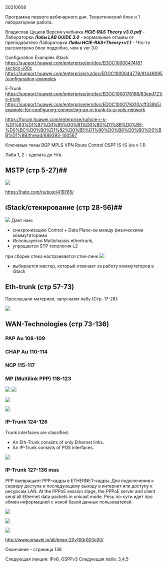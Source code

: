 20210608

Программа первого вебинарного дня. Теоретический блок и 1 лабораторная работа.

Владислав Цуцков
Версия учебника ___HCIE-R&S Theory v3.0.pdf___ - 
Лабораторки ___Лабы LAB GUIDE 3.0___ - нормальные отзывы от преподавателя
Лабораторки ___Лабы HCIE-R&S+Theory+v1.1___ - Что-то рассмотрено блее подробно, чем в ver 3.0

Configuration Examples iStack
https://support.huawei.com/enterprise/en/doc/EDOC1000047416?section=j00c
https://support.huawei.com/enterprise/ru/doc/EDOC1000044778/91449095/configuration-examples

E-Trunk
https://support.huawei.com/enterprise/en/doc/EDOC1000178168/83eed721/e-trunk
https://support.huawei.com/enterprise/en/doc/EDOC1000178310/cff339b5/example-for-configuring-connecting-an-e-trunk-to-a-vpls-network


https://forum.huawei.com/enterprise/ru/hcie-r-s-%D1%83%D1%87%D0%B5%D0%B1%D0%BD%D1%8B%D0%B5-%D0%BC%D0%B0%D1%82%D0%B5%D1%80%D0%B8%D0%B0%D0%BB%D1%8B/thread/689393-100567


Ключевые темы
BGP
MPLS VPN
Route Control
OSPF
IS-IS (из v 1.1)

Лаба 1, 2 - сделать до Чтв.

## MSTP (стр 5-27)## 
![](pictures/10.jpg)

https://habr.com/ru/post/419785/


## iStack/стекирование (стр 28-56)##

![](pictures/11.jpg)
Дает нам:
- синхронизацию Control + Data Plane-ов между физическими коммутаторами
- Используется Multichassis ethertrunk, 
- упрощается STP топология L2

при сборке стека настраивается стек-линк
![](pictures/12.jpg)
- выбирается мастер, который отвечает за работу коммутаторов в iStack

## Eth-trunk (стр 57-73) ##
Прослушали материал, запускаем лабу (Стр. 17-28):

![](pictures/13.jpg)

## WAN-Technologies (стр 73-136) ##
### PAP Au 108-109 ###
### CHAP Au 110-114 ###
### NCP 115-117 ###
### MP (Multilink PPP) 118-123 ###

![](pictures/15.jpg)
![](pictures/16.jpg)

![](pictures/17.jpg)

![](pictures/18.jpg)

### IP-Trunk 124-126 ###
Trunk interfaces are classified:
- An Eth-Trunk consists of only Ethernet links.
- An IP-Trunk consists of POS interfaces.

![](pictures/19.jpg)

### IP-Trunk 127-136 mas ###
PPP превращает PPP-кадры в ETHERNET-кадры. Для подключения к серверу доступа и последующему выходу в интернет или доступу к ресурсам LAN. At the PPPoE session stage, the PPPoE server and client send all Ethernet data packets in unicast mode. Ресь по-сути идет про обмен информацией с некой базой данных пользователей.

![](pictures/20.jpg)

![](pictures/21.jpg)

![](pictures/22.jpg)



http://www.omavel.in/all/ensp-20v100r003c00/

Окончание - страница 136


Следующая лекция: IPv6, OSPFv3
Следующая лаба: 3,4,5